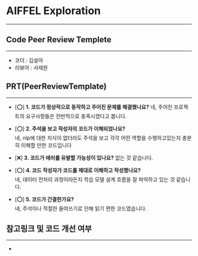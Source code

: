 # AIFFEL Exploration
----  
## **Code Peer Review Templete**
------------------
- 코더 : 김설아
- 리뷰어 : 사재원

## **PRT(PeerReviewTemplate)**  
------------------  
- [&#x2B55;] **1. 코드가 정상적으로 동작하고 주어진 문제를 해결했나요?**
  네, 주어진 프로젝트의 요구사항들은 전반적으로 충족시켰다고 봅니다. 
- [&#x2B55;] **2. 주석을 보고 작성자의 코드가 이해되었나요?**  
  네, nlp에 대한 지식이 없더라도 주석을 보고 각각 어떤 역할을 수행하고있는지 충분히 이해할 만한 코드입니다

- [&#x274C;] **3. 코드가 에러를 유발할 가능성이 있나요?**
  없는 것 같습니다. 


- [&#x2B55;] **4. 코드 작성자가 코드를 제대로 이해하고 작성했나요?**  
  네, 데이터 전처리 과정이라든지 학습 모델 설계 흐름을 잘 파악하고 있는 것 같습니다.



- [&#x2B55;] **5. 코드가 간결한가요?**  
  네, 주석이나 적절한 들여쓰기로 인해 읽기 편한 코드였습니다.



## **참고링크 및 코드 개선 여부**  
------------------  
- 
    
